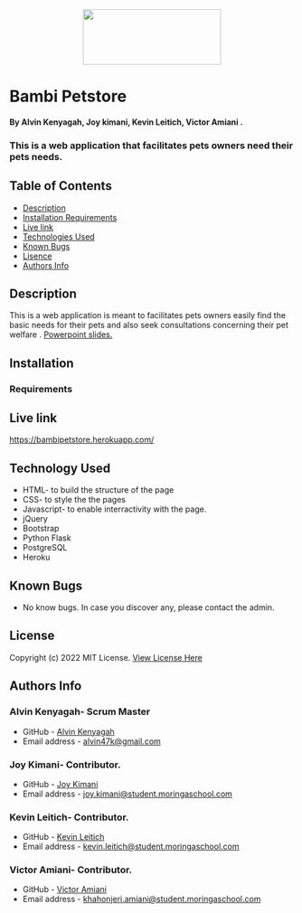 <div id="header" align="center">
  <img src="https://c.tenor.com/VpXcR-FH6GoAAAAj/mydoodlesateme-pomeranian.gif" width="244" height="98"/>
</div>

# Bambi Petstore
#### By Alvin Kenyagah, Joy kimani, Kevin Leitich, Victor Amiani .
### This is a web application that facilitates pets owners need their pets needs.

## Table of Contents
+ [Description](#description)
+ [Installation Requirements](#installation)
+ [Live link](#link)
+ [Technologies Used](#technology)
+ [Known Bugs](#bugs)
+ [Lisence](#lisence)
+ [Authors Info](#author)

## Description

This is a web application is meant to facilitates pets owners easily find the basic needs for their pets and also seek consultations concerning their pet welfare . [Powerpoint slides.](https://docs.google.com/presentation/d/1RqccBQOWLDmqyodjcmppOMw_SWrikClm9EavVq1KudA/edit#slide=id.gd5b09a965_5_0)


## Installation 
### Requirements





## Live link
https://bambipetstore.herokuapp.com/

## Technology Used
* HTML- to build the structure of the page
* CSS- to style the the pages
* Javascript- to enable interractivity with the page.
* jQuery
* Bootstrap
* Python Flask
* PostgreSQL
* Heroku




## Known Bugs
* No know bugs. In case you discover any, please contact the admin.

## License

Copyright (c) 2022 MIT License. [View License Here](LICENSE)



## Authors Info

### Alvin Kenyagah- Scrum Master
* GitHub - [Alvin Kenyagah](https://github.com/alvinkenyagah)
* Email address - [alvin47k@gmail.com](mailto:alvin47k@gmail.com)

### Joy Kimani- Contributor.
* GitHub - [Joy Kimani](https://github.com/JoyChristine)
* Email address - [joy.kimani@student.moringaschool.com](mailto:joy.kimani@student.moringaschool.com)
### Kevin Leitich- Contributor.
* GitHub - [Kevin Leitich](https://github.com/kLeitich)
* Email address - [kevin.leitich@student.moringaschool.com](mailto:kevin.leitich@student.moringaschool.com)
### Victor Amiani- Contributor.
* GitHub - [Victor Amiani](https://github.com/amianivictor)
* Email address - [khahonjeri.amiani@student.moringaschool.com](mailto:khahonjeri.amiani@student.moringaschool.com)

